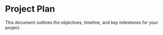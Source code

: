 # Project Plan

This document outlines the objectives, timeline, and key milestones for your project.
